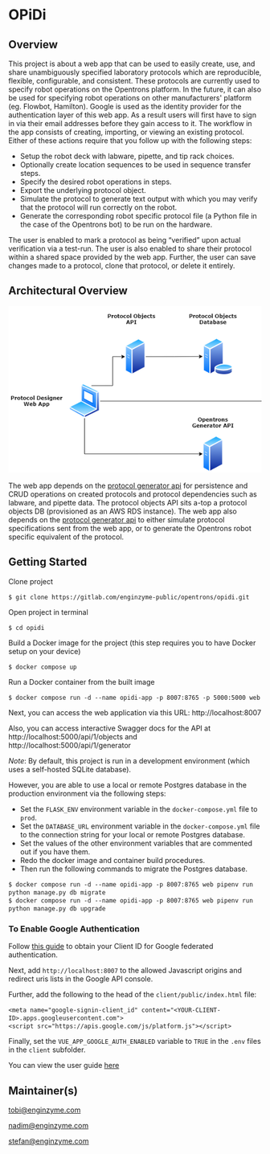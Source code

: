 # OPiDi

## Overview
This project is about a web app that can be used to easily create, use, and share unambiguously specified laboratory protocols which are reproducible, flexible, configurable, and consistent.
These protocols are currently used to specify robot operations on the Opentrons platform. In the future, it can also be used for specifying robot operations on other manufacturers' platform (eg. Flowbot, Hamilton).
Google is used as the identity provider for the authentication layer of this web app. As a result users will first have to sign in via their email addresses before they gain access to it.
The workflow in the app consists of creating, importing, or viewing an existing protocol. Either of these actions require that you follow up with the following steps:

* Setup the robot deck with labware, pipette, and tip rack choices.
* Optionally create location sequences to be used in sequence transfer steps.
* Specify the desired robot operations in steps.
* Export the underlying protocol object.
* Simulate the protocol to generate text output with which you may verify that the protocol will run correctly on the robot.
* Generate the corresponding robot specific protocol file (a Python file in the case of the Opentrons bot) to be run on the hardware.

The user is enabled to mark a protocol as being “verified” upon actual verification via a test-run. The user is also enabled to share their protocol within a shared space provided by the web app.
Further, the user can save changes made to a protocol, clone that protocol, or delete it entirely.
## Architectural Overview

![opd_architecture.png](client/public/assets/opd_architecture.png)

The web app depends on the [protocol generator api](server/protocol_objects_api) for persistence and CRUD operations on created protocols and protocol dependencies such as labware, and pipette data. The protocol objects API sits a-top a protocol objects DB (provisioned as an AWS RDS instance).
The web app also depends on the [protocol generator api](server/protocol_generator_api) to either simulate protocol specifications sent from the web app, or to generate the Opentrons robot specific equivalent of the protocol.

## Getting Started

Clone project

```
$ git clone https://gitlab.com/enginzyme-public/opentrons/opidi.git
```

Open project in terminal

```
$ cd opidi
```

Build a Docker image for the project (this step requires you to have Docker setup on your device)

```
$ docker compose up
```

Run a Docker container from the built image

```
$ docker compose run -d --name opidi-app -p 8007:8765 -p 5000:5000 web
```

Next, you can access the web application via this URL: http://localhost:8007

Also, you can access interactive Swagger docs for the API at http://localhost:5000/api/1/objects and http://localhost:5000/api/1/generator

*Note*: By default, this project is run in a development environment (which uses a self-hosted SQLite database).

However, you are able to use a local or remote Postgres database in the production environment via the following steps:
* Set the `FLASK_ENV` environment variable in the `docker-compose.yml` file to `prod`.
* Set the `DATABASE_URL` environment variable in the `docker-compose.yml` file to the connection string for your local or remote Postgres database.
* Set the values of the other environment variables that are commented out if you have them.
* Redo the docker image and container build procedures.
* Then run the following commands to migrate the Postgres database.

```
$ docker compose run -d --name opidi-app -p 8007:8765 web pipenv run python manage.py db migrate
$ docker compose run -d --name opidi-app -p 8007:8765 web pipenv run python manage.py db upgrade
```

### To Enable Google Authentication
Follow [this guide](https://developers.google.com/identity/sign-in/web/sign-in) to obtain your Client ID for Google federated authentication.

Next, add `http://localhost:8007` to the allowed Javascript origins and redirect uris lists in the Google API console.

Further, add the following to the head of the `client/public/index.html` file:
```
<meta name="google-signin-client_id" content="<YOUR-CLIENT-ID>.apps.googleusercontent.com">
<script src="https://apis.google.com/js/platform.js"></script>
```

Finally, set the `VUE_APP_GOOGLE_AUTH_ENABLED` variable to `TRUE` in the `.env` files in the `client` subfolder.

You can view the user guide [here](USER_MANUAL.md)

## Maintainer(s)
tobi@enginzyme.com

nadim@enginzyme.com

stefan@enginzyme.com
